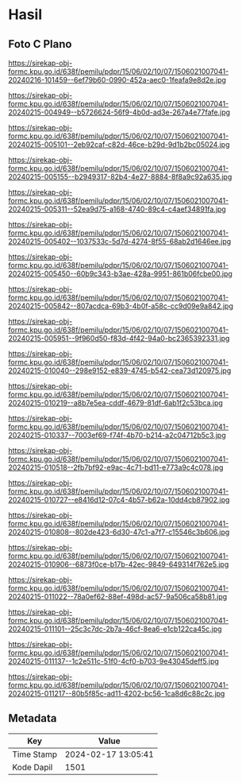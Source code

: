# Hasil

## Foto C Plano

https://sirekap-obj-formc.kpu.go.id/638f/pemilu/pdpr/15/06/02/10/07/1506021007041-20240216-101459--6ef79b60-0990-452a-aec0-1feafa9e8d2e.jpg

https://sirekap-obj-formc.kpu.go.id/638f/pemilu/pdpr/15/06/02/10/07/1506021007041-20240215-004949--b5726624-56f9-4b0d-ad3e-267a4e77fafe.jpg

https://sirekap-obj-formc.kpu.go.id/638f/pemilu/pdpr/15/06/02/10/07/1506021007041-20240215-005101--2eb92caf-c82d-46ce-b29d-9d1b2bc05024.jpg

https://sirekap-obj-formc.kpu.go.id/638f/pemilu/pdpr/15/06/02/10/07/1506021007041-20240215-005155--b2949317-82b4-4e27-8884-8f8a9c92a635.jpg

https://sirekap-obj-formc.kpu.go.id/638f/pemilu/pdpr/15/06/02/10/07/1506021007041-20240215-005311--52ea9d75-a168-4740-89c4-c4aef34891fa.jpg

https://sirekap-obj-formc.kpu.go.id/638f/pemilu/pdpr/15/06/02/10/07/1506021007041-20240215-005402--1037533c-5d7d-4274-8f55-68ab2d1646ee.jpg

https://sirekap-obj-formc.kpu.go.id/638f/pemilu/pdpr/15/06/02/10/07/1506021007041-20240215-005450--60b9c343-b3ae-428a-9951-861b06fcbe00.jpg

https://sirekap-obj-formc.kpu.go.id/638f/pemilu/pdpr/15/06/02/10/07/1506021007041-20240215-005842--807acdca-69b3-4b0f-a58c-cc9d09e9a842.jpg

https://sirekap-obj-formc.kpu.go.id/638f/pemilu/pdpr/15/06/02/10/07/1506021007041-20240215-005951--9f960d50-f83d-4f42-94a0-bc2365392331.jpg

https://sirekap-obj-formc.kpu.go.id/638f/pemilu/pdpr/15/06/02/10/07/1506021007041-20240215-010040--298e9152-e839-4745-b542-cea73d120975.jpg

https://sirekap-obj-formc.kpu.go.id/638f/pemilu/pdpr/15/06/02/10/07/1506021007041-20240215-010219--a8b7e5ea-cddf-4679-81df-6ab1f2c53bca.jpg

https://sirekap-obj-formc.kpu.go.id/638f/pemilu/pdpr/15/06/02/10/07/1506021007041-20240215-010337--7003ef69-f74f-4b70-b214-a2c04712b5c3.jpg

https://sirekap-obj-formc.kpu.go.id/638f/pemilu/pdpr/15/06/02/10/07/1506021007041-20240215-010518--2fb7bf92-e9ac-4c71-bd11-e773a9c4c078.jpg

https://sirekap-obj-formc.kpu.go.id/638f/pemilu/pdpr/15/06/02/10/07/1506021007041-20240215-010727--e8416d12-07c4-4b57-b62a-10dd4cb87902.jpg

https://sirekap-obj-formc.kpu.go.id/638f/pemilu/pdpr/15/06/02/10/07/1506021007041-20240215-010808--802de423-6d30-47c1-a7f7-c15546c3b606.jpg

https://sirekap-obj-formc.kpu.go.id/638f/pemilu/pdpr/15/06/02/10/07/1506021007041-20240215-010906--6873f0ce-b17b-42ec-9849-649314f762e5.jpg

https://sirekap-obj-formc.kpu.go.id/638f/pemilu/pdpr/15/06/02/10/07/1506021007041-20240215-011022--78a0ef62-88ef-498d-ac57-9a506ca58b81.jpg

https://sirekap-obj-formc.kpu.go.id/638f/pemilu/pdpr/15/06/02/10/07/1506021007041-20240215-011101--25c3c7dc-2b7a-46cf-8ea6-e1cb122ca45c.jpg

https://sirekap-obj-formc.kpu.go.id/638f/pemilu/pdpr/15/06/02/10/07/1506021007041-20240215-011137--1c2e511c-51f0-4cf0-b703-9e43045deff5.jpg

https://sirekap-obj-formc.kpu.go.id/638f/pemilu/pdpr/15/06/02/10/07/1506021007041-20240215-011217--80b5f85c-ad11-4202-bc56-1ca8d6c88c2c.jpg


## Metadata

| Key        | Value               |
| ---------- | ------------------- |
| Time Stamp | 2024-02-17 13:05:41 |
| Kode Dapil | 1501                |



